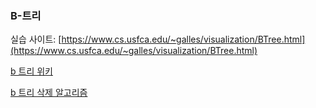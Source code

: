 ### B-트리
실습 사이트: [https://www.cs.usfca.edu/~galles/visualization/BTree.html](https://www.cs.usfca.edu/~galles/visualization/BTree.html)

[b 트리 위키](https://en.wikipedia.org/wiki/B-tree)

[b 트리 삭제 알고리즘](https://www.youtube.com/watch?v=GKa_t7fF8o0)
